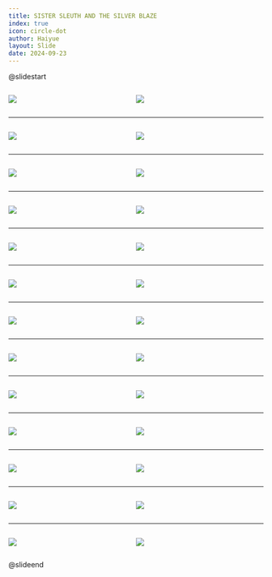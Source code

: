 ```yaml
---
title: SISTER SLEUTH AND THE SILVER BLAZE
index: true
icon: circle-dot
author: Haiyue
layout: Slide
date: 2024-09-23
---
```

 
@slidestart

<div style="display:flex">
<div style="flex:1">

![](https://raw.githubusercontent.com/yclord/reading/refs/heads/master/english/Level-V/SISTER%20SLEUTH%20AND%20THE%20SILVER%20BLAZE/001.webp)
</div>
<div style="flex:1">

![](https://raw.githubusercontent.com/yclord/reading/refs/heads/master/english/Level-V/SISTER%20SLEUTH%20AND%20THE%20SILVER%20BLAZE/002.webp)
</div>
</div>

---

<div style="display:flex">
<div style="flex:1">

![](https://raw.githubusercontent.com/yclord/reading/refs/heads/master/english/Level-V/SISTER%20SLEUTH%20AND%20THE%20SILVER%20BLAZE/003.webp)
</div>
<div style="flex:1">

![](https://raw.githubusercontent.com/yclord/reading/refs/heads/master/english/Level-V/SISTER%20SLEUTH%20AND%20THE%20SILVER%20BLAZE/004.webp)
</div>
</div>

---

<div style="display:flex">
<div style="flex:1">

![](https://raw.githubusercontent.com/yclord/reading/refs/heads/master/english/Level-V/SISTER%20SLEUTH%20AND%20THE%20SILVER%20BLAZE/005.webp)
</div>
<div style="flex:1">

![](https://raw.githubusercontent.com/yclord/reading/refs/heads/master/english/Level-V/SISTER%20SLEUTH%20AND%20THE%20SILVER%20BLAZE/006.webp)
</div>
</div>

---

<div style="display:flex">
<div style="flex:1">

![](https://raw.githubusercontent.com/yclord/reading/refs/heads/master/english/Level-V/SISTER%20SLEUTH%20AND%20THE%20SILVER%20BLAZE/007.webp)
</div>
<div style="flex:1">

![](https://raw.githubusercontent.com/yclord/reading/refs/heads/master/english/Level-V/SISTER%20SLEUTH%20AND%20THE%20SILVER%20BLAZE/008.webp)
</div>
</div>

---

<div style="display:flex">
<div style="flex:1">

![](https://raw.githubusercontent.com/yclord/reading/refs/heads/master/english/Level-V/SISTER%20SLEUTH%20AND%20THE%20SILVER%20BLAZE/009.webp)
</div>
<div style="flex:1">

![](https://raw.githubusercontent.com/yclord/reading/refs/heads/master/english/Level-V/SISTER%20SLEUTH%20AND%20THE%20SILVER%20BLAZE/010.webp)
</div>
</div>

---

<div style="display:flex">
<div style="flex:1">

![](https://raw.githubusercontent.com/yclord/reading/refs/heads/master/english/Level-V/SISTER%20SLEUTH%20AND%20THE%20SILVER%20BLAZE/011.webp)
</div>
<div style="flex:1">

![](https://raw.githubusercontent.com/yclord/reading/refs/heads/master/english/Level-V/SISTER%20SLEUTH%20AND%20THE%20SILVER%20BLAZE/012.webp)
</div>
</div>

---

<div style="display:flex">
<div style="flex:1">

![](https://raw.githubusercontent.com/yclord/reading/refs/heads/master/english/Level-V/SISTER%20SLEUTH%20AND%20THE%20SILVER%20BLAZE/013.webp)
</div>
<div style="flex:1">

![](https://raw.githubusercontent.com/yclord/reading/refs/heads/master/english/Level-V/SISTER%20SLEUTH%20AND%20THE%20SILVER%20BLAZE/014.webp)
</div>
</div>

---

<div style="display:flex">
<div style="flex:1">

![](https://raw.githubusercontent.com/yclord/reading/refs/heads/master/english/Level-V/SISTER%20SLEUTH%20AND%20THE%20SILVER%20BLAZE/015.webp)
</div>
<div style="flex:1">

![](https://raw.githubusercontent.com/yclord/reading/refs/heads/master/english/Level-V/SISTER%20SLEUTH%20AND%20THE%20SILVER%20BLAZE/016.webp)
</div>
</div>

---

<div style="display:flex">
<div style="flex:1">

![](https://raw.githubusercontent.com/yclord/reading/refs/heads/master/english/Level-V/SISTER%20SLEUTH%20AND%20THE%20SILVER%20BLAZE/017.webp)
</div>
<div style="flex:1">

![](https://raw.githubusercontent.com/yclord/reading/refs/heads/master/english/Level-V/SISTER%20SLEUTH%20AND%20THE%20SILVER%20BLAZE/018.webp)
</div>
</div>

---

<div style="display:flex">
<div style="flex:1">

![](https://raw.githubusercontent.com/yclord/reading/refs/heads/master/english/Level-V/SISTER%20SLEUTH%20AND%20THE%20SILVER%20BLAZE/019.webp)
</div>
<div style="flex:1">

![](https://raw.githubusercontent.com/yclord/reading/refs/heads/master/english/Level-V/SISTER%20SLEUTH%20AND%20THE%20SILVER%20BLAZE/020.webp)
</div>
</div>

---

<div style="display:flex">
<div style="flex:1">

![](https://raw.githubusercontent.com/yclord/reading/refs/heads/master/english/Level-V/SISTER%20SLEUTH%20AND%20THE%20SILVER%20BLAZE/021.webp)
</div>
<div style="flex:1">

![](https://raw.githubusercontent.com/yclord/reading/refs/heads/master/english/Level-V/SISTER%20SLEUTH%20AND%20THE%20SILVER%20BLAZE/022.webp)
</div>
</div>

---

<div style="display:flex">
<div style="flex:1">

![](https://raw.githubusercontent.com/yclord/reading/refs/heads/master/english/Level-V/SISTER%20SLEUTH%20AND%20THE%20SILVER%20BLAZE/023.webp)
</div>
<div style="flex:1">

![](https://raw.githubusercontent.com/yclord/reading/refs/heads/master/english/Level-V/SISTER%20SLEUTH%20AND%20THE%20SILVER%20BLAZE/024.webp)
</div>
</div>

---

<div style="display:flex">
<div style="flex:1">

![](https://raw.githubusercontent.com/yclord/reading/refs/heads/master/english/Level-V/SISTER%20SLEUTH%20AND%20THE%20SILVER%20BLAZE/025.webp)
</div>
<div style="flex:1">

![](https://raw.githubusercontent.com/yclord/reading/refs/heads/master/english/Level-V/SISTER%20SLEUTH%20AND%20THE%20SILVER%20BLAZE/026.webp)
</div>
</div>

@slideend